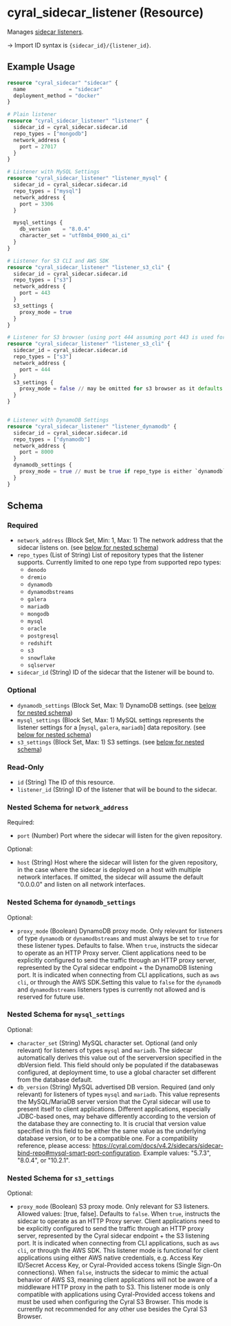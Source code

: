 # cyral_sidecar_listener (Resource)

Manages [sidecar listeners](https://cyral.com/docs/sidecars/sidecar-listeners).

-> Import ID syntax is `{sidecar_id}/{listener_id}`.

## Example Usage

```terraform
resource "cyral_sidecar" "sidecar" {
  name              = "sidecar"
  deployment_method = "docker"
}

# Plain listener
resource "cyral_sidecar_listener" "listener" {
  sidecar_id = cyral_sidecar.sidecar.id
  repo_types = ["mongodb"]
  network_address {
    port = 27017
  }
}

# Listener with MySQL Settings
resource "cyral_sidecar_listener" "listener_mysql" {
  sidecar_id = cyral_sidecar.sidecar.id
  repo_types = ["mysql"]
  network_address {
    port = 3306
  }

  mysql_settings {
    db_version    = "8.0.4"
    character_set = "utf8mb4_0900_ai_ci"
  }
}

# Listener for S3 CLI and AWS SDK
resource "cyral_sidecar_listener" "listener_s3_cli" {
  sidecar_id = cyral_sidecar.sidecar.id
  repo_types = ["s3"]
  network_address {
    port = 443
  }
  s3_settings {
    proxy_mode = true
  }
}

# Listener for S3 browser (using port 444 assuming port 443 is used for CLI)
resource "cyral_sidecar_listener" "listener_s3_cli" {
  sidecar_id = cyral_sidecar.sidecar.id
  repo_types = ["s3"]
  network_address {
    port = 444
  }
  s3_settings {
    proxy_mode = false // may be omitted for s3 browser as it defaults to `false`
  }
}


# Listener with DynamoDB Settings
resource "cyral_sidecar_listener" "listener_dynamodb" {
  sidecar_id = cyral_sidecar.sidecar.id
  repo_types = ["dynamodb"]
  network_address {
    port = 8000
  }
  dynamodb_settings {
    proxy_mode = true // must be true if repo_type is either `dynamodb` or `dynamodbstreams`
  }
}
```

<!-- schema generated by tfplugindocs -->

## Schema

### Required

- `network_address` (Block Set, Min: 1, Max: 1) The network address that the sidecar listens on. (see [below for nested schema](#nestedblock--network_address))
- `repo_types` (List of String) List of repository types that the listener supports. Currently limited to one repo type from supported repo types:
  - `denodo`
  - `dremio`
  - `dynamodb`
  - `dynamodbstreams`
  - `galera`
  - `mariadb`
  - `mongodb`
  - `mysql`
  - `oracle`
  - `postgresql`
  - `redshift`
  - `s3`
  - `snowflake`
  - `sqlserver`
- `sidecar_id` (String) ID of the sidecar that the listener will be bound to.

### Optional

- `dynamodb_settings` (Block Set, Max: 1) DynamoDB settings. (see [below for nested schema](#nestedblock--dynamodb_settings))
- `mysql_settings` (Block Set, Max: 1) MySQL settings represents the listener settings for a [`mysql`, `galera`, `mariadb`] data repository. (see [below for nested schema](#nestedblock--mysql_settings))
- `s3_settings` (Block Set, Max: 1) S3 settings. (see [below for nested schema](#nestedblock--s3_settings))

### Read-Only

- `id` (String) The ID of this resource.
- `listener_id` (String) ID of the listener that will be bound to the sidecar.

<a id="nestedblock--network_address"></a>

### Nested Schema for `network_address`

Required:

- `port` (Number) Port where the sidecar will listen for the given repository.

Optional:

- `host` (String) Host where the sidecar will listen for the given repository, in the case where the sidecar is deployed on a host with multiple network interfaces. If omitted, the sidecar will assume the default "0.0.0.0" and listen on all network interfaces.

<a id="nestedblock--dynamodb_settings"></a>

### Nested Schema for `dynamodb_settings`

Optional:

- `proxy_mode` (Boolean) DynamoDB proxy mode. Only relevant for listeners of type `dynamodb` or `dynamodbstreams` and must always be set to `true` for these listener types. Defaults to false. When `true`, instructs the sidecar to operate as an HTTP Proxy server. Client applications need to be explicitly configured to send the traffic through an HTTP proxy server, represented by the Cyral sidecar endpoint + the DynamoDB listening port. It is indicated when connecting from CLI applications, such as `aws cli`, or through the AWS SDK.Setting this value to `false` for the `dynamodb` and `dynamodbstreams` listeners types is currently not allowed and is reserved for future use.

<a id="nestedblock--mysql_settings"></a>

### Nested Schema for `mysql_settings`

Optional:

- `character_set` (String) MySQL character set. Optional (and only relevant) for listeners of types `mysql` and `mariadb`. The sidecar automatically derives this value out of the serverversion specified in the dbVersion field. This field should only be populated if the databasewas configured, at deployment time, to use a global character set different from the database default.
- `db_version` (String) MySQL advertised DB version. Required (and only relevant) for listeners of types `mysql` and `mariadb`. This value represents the MySQL/MariaDB server version that the Cyral sidecar will use to present itself to client applications. Different applications, especially JDBC-based ones, may behave differently according to the version of the database they are connecting to. It is crucial that version value specified in this field to be either the same value as the underlying database version, or to be a compatible one. For a compatibility reference, please access: https://cyral.com/docs/v4.2/sidecars/sidecar-bind-repo#mysql-smart-port-configuration. Example values: "5.7.3", "8.0.4", or "10.2.1".

<a id="nestedblock--s3_settings"></a>

### Nested Schema for `s3_settings`

Optional:

- `proxy_mode` (Boolean) S3 proxy mode. Only relevant for S3 listeners. Allowed values: [true, false]. Defaults to `false`. When `true`, instructs the sidecar to operate as an HTTP Proxy server. Client applications need to be explicitly configured to send the traffic through an HTTP proxy server, represented by the Cyral sidecar endpoint + the S3 listening port. It is indicated when connecting from CLI applications, such as `aws cli`, or through the AWS SDK. This listener mode is functional for client applications using either AWS native credentials, e.g. Access Key ID/Secret Access Key, or Cyral-Provided access tokens (Single Sign-On connections). When `false`, instructs the sidecar to mimic the actual behavior of AWS S3, meaning client applications will not be aware of a middleware HTTP proxy in the path to S3. This listener mode is only compatible with applications using Cyral-Provided access tokens and must be used when configuring the Cyral S3 Browser. This mode is currently not recommended for any other use besides the Cyral S3 Browser.
